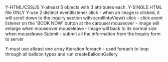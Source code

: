 Y-HTML/CSS/JS
Y-atleast 5 objects with 3 attributes each.
Y-SINGLE HTML file ONLY
Y-use 2 distinct eventllistener
    click - when an image is clicked, it will scroll down to the inquiry section with scrollIntoView()
    click - click event listener on the 'BOOK NOW' button at the carousel
    mouseover - image will enlarge when mouseover
    mouseleave - image will back to its normal size when mouseleave
    Submit - submit all the information from the Inquiry form to server

Y-must use atleast one array itteration
    foreach - used foreach to loop through all balloon types and run createBalloonGallery
